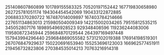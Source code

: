 251408607860899
101789155583325
70520197152442
167719830658980
262725781051174
194304454542069
190433122872885
206883370280722
167487014009897
167403784214666
227651134863013
215980504009349
142215002034265
79515812535215
345052807176
189895496928523
929348408596
119236244083006
119580872345944
259684870129544
264397169497448
157943994296440
259684869055582
57312102019388
176914198519301
267076847929637
150220691653940
155253696123003
166962577451911
219456732823806
270384535014213
70763216914318
